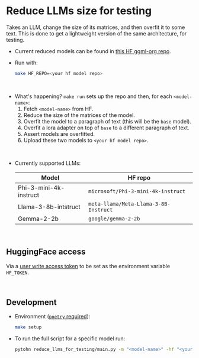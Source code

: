 # Reduce LLMs size for testing

Takes an LLM, change the size of its matrices, and then overfit it to some text.
This is done to get a lightweight version of the same architecture, for testing.

- Current reduced models can be found in [this HF ggml-org repo](https://huggingface.co/ggml-org/lora-tests).

- Run with:
    ```bash
    make HF_REPO=<your hf model repo>
    ```

<br>

- What's happening? `make run` sets up the repo and then, for each `<model-name>`:
    1. Fetch `<model-name>` from HF.
    2. Reduce the size of the matrices of the model.
    3. Overfit the model to a paragraph of text (this will be the `base` model).
    4. Overfit a lora adapter on top of `base` to a different paragraph of text.
    5. Assert models are overfitted.
    6. Upload these two models to `<your hf model repo>`.

<br>

- Currently supported LLMs:

    |Model|HF repo|
    |---|---|
    |Phi-3-mini-4k-instruct| `microsoft/Phi-3-mini-4k-instruct`|
    |Llama-3-8b-intstruct| `meta-llama/Meta-Llama-3-8B-Instruct`|
    |Gemma-2-2b| `google/gemma-2-2b`|


<br>

## HuggingFace access

Via a [user write access token](https://huggingface.co/docs/hub/en/security-tokens) to be set as the environment variable `HF_TOKEN`.

<br>

## Development

- Environment ([`poetry` required](https://python-poetry.org/docs/)):
    ```bash
    make setup
    ```

- To run the full script for a specific model run:
    ```bash
    pytohn reduce_llms_for_testing/main.py -m "<model-name>" -hf "<your hf model repo>"
    ```
